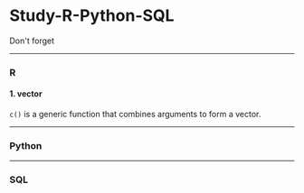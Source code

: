# Study-R-Python-SQL
Don't forget

------------------------------------------------------------------------------------------------------------------------------------
### R
#### 1. vector
`c()` is a generic function that combines arguments to form a vector.






































------------------------------------------------------------------------------------------------------------------------------------
### Python













------------------------------------------------------------------------------------------------------------------------------------
### SQL























































































